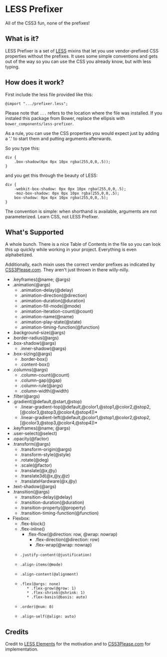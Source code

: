 # LESS Prefixer

All of the CSS3 fun, none of the prefixes!

## What is it?

LESS Prefixer is a set of [LESS](http://lesscss.org/) mixins that let you use vendor-prefixed CSS properties without the prefixes. It uses some simple conventions and gets out of the way so you can use the CSS you already know, but with less typing.

## How does it work?

First include the less file provided like this:

    @import ".../prefixer.less";

Please note that `...` refers to the location where the file was installed.  If you instaled this package from Bower, replace the ellipsis with `bower_components/less-prefixer`.

As a rule, you can use the CSS properties you would expect just by adding a '.' to start them and putting arguments afterwards.

So you type this:

	div {
		.box-shadow(0px 0px 10px rgba(255,0,0,.5));
	}

and you get this through the beauty of LESS:

	div {
		-webkit-box-shadow: 0px 0px 10px rgba(255,0,0,.5);
		-moz-box-shadow: 0px 0px 10px rgba(255,0,0,.5);
		box-shadow: 0px 0px 10px rgba(255,0,0,.5);
	}

The convention is simple: when shorthand is available, arguments are not parameterized. Learn CSS, not LESS Prefixer.

## What's Supported

A whole bunch. There is a nice Table of Contents in the file so you can look this up quickly while working in your project. Everything is even alphabetized.

Additionally, each mixin uses the correct vendor prefixes as indicated by [CSS3Please.com](http://css3please.com/). They aren't just thrown in there willy-nilly.

* .keyframes(@name; @args)
* .animation(@args)
    * .animation-delay(@delay)
    * .animation-direction(@direction)
    * .animation-duration(@duration)
    * .animation-fill-mode(@mode)
    * .animation-iteration-count(@count)
    * .animation-name(@name)
    * .animation-play-state(@state)
    * .animation-timing-function(@function)
* .background-size(@args)
* .border-radius(@args)
* .box-shadow(@args)
    * .inner-shadow(@args) 
* .box-sizing(@args)
    * .border-box() 
    * .content-box() 
* .columns(@args)
    * .column-count(@count)
    * .column-gap(@gap)
    * .column-rule(@args)
    * .column-width(@width)
* .filter(@args)
* .gradient(@default,@start,@stop) 
    * .linear-gradient-top(@default,@color1,@stop1,@color2,@stop2,[@color3,@stop3,@color4,@stop4])*
    * .linear-gradient-left(@default,@color1,@stop1,@color2,@stop2,[@color3,@stop3,@color4,@stop4])*
* .keyframes(@name; @args)
* .user-select(@select)
* .opacity(@factor)
* .transform(@args)
    * .transform-origin(@args)
    * .transform-style(@style)
    * .rotate(@deg)
    * .scale(@factor)
    * .translate(@x,@y)
    * .translate3d(@x,@y,@z)
    * .translateHardware(@x,@y) 
* .text-shadow(@args)
* .transition(@args)
    * .transition-delay(@delay)
    * .transition-duration(@duration)
    * .transition-property(@property)
    * .transition-timing-function(@function)
* Flexbox: 
    * .flex-block()
    * .flex-inline()
         * .flex-flow(@direction: row, @wrap: nowrap)
             * .flex-direction(@direction: row)
             * .flex-wrap(@wrap: nowrap)
    *     .justify-content(@justification)
    *     .align-items(@mode)
    *     .align-content(@alignment)
    *     .flex(@args: none)
             * .flex-grow(@grow: 1)
             * .flex-shrink(@shrink: 1)
             * .flex-basis(@basis: auto)
    *     .order(@num: 0)
    *     .align-self(@align: auto)

## Credits

Credit to [LESS Elements](http://lesselements.com/) for the motivation and to [CSS3Please.com](http://css3please.com/) for implementation.
